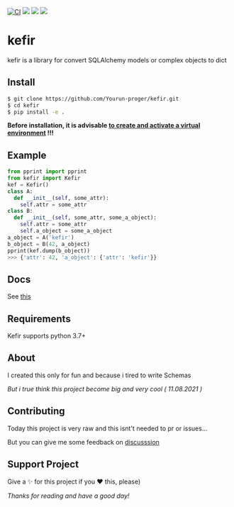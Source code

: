 [![CI](https://github.com/Yourun-proger/kefir/actions/workflows/python-package.yml/badge.svg)](https://github.com/Yourun-proger/kefir/actions/workflows/python-package.yml)
![](https://img.shields.io/github/v/release/yourun-proger/kefir)
![](https://img.shields.io/github/languages/code-size/yourun-proger/kefir)
![](https://img.shields.io/github/license/yourun-proger/kefir)

# kefir
kefir is a library for convert SQLAlchemy models or complex objects to dict
## Install
```bash
$ git clone https://github.com/Yourun-proger/kefir.git
$ cd kefir
$ pip install -e .
```
**Before installation, it is advisable [to create and activate a virtual environment](https://github.com/Yourun-proger/kefir/wiki/Docs#create-and-activate-virtual-env) !!!**
## Example
```py
from pprint import pprint
from kefir import Kefir
kef = Kefir()
class A:
  def __init__(self, some_attr):
    self.attr = some_attr
class B:
  def __init__(self, some_attr, some_a_object):
    self.attr = some_attr
    self.a_object = some_a_object
a_object = A('kefir')
b_object = B(42, a_object)
pprint(kef.dump(b_object))
>>> {'attr': 42, 'a_object': {'attr': 'kefir'}}
```
## Docs
See [this](https://github.com/Yourun-proger/kefir/wiki/Docs)

## Requirements
Kefir supports python 3.7+
## About
I created this only for fun and because i tired to write Schemas

*But i true think this project become big and very cool ( 11.08.2021 )*
## Contributing
Today this project is very raw and this isnt't needed to pr or issues...

But you can give me some feedback on [discusssion](https://github.com/Yourun-proger/kefir/discussions/2)
## Support Project
Give a ✨ for this project if you ❤ this, please)

*Thanks for reading and have a good day!*
